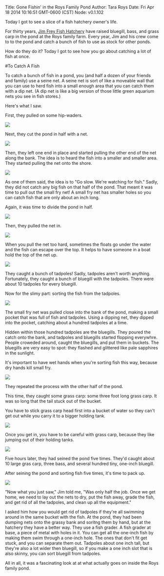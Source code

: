 Title: Gone Fishin' in the Roys Family Pond
Author: Tara Roys
Date: Fri Apr 18 2014 10:16:51 GMT-0600 (CST)
Node: v0.1.102

Today I got to see a slice of a fish hatchery owner's life.  

For thirty years, [Jim Frey Fish Hatchery](http://www.jimfreyfishhatchery.com/index.html) have raised bluegill, bass, and grass carp in the pond at the Roys family farm.  Every year, Jim and his crew come to to the pond and catch a bunch of fish to use as stock for other ponds.

How do they do it? Today I got to see how you go about catching a lot of fish at once.

#To Catch A Fish

To catch a bunch of fish in a pond, you (and half a dozen of your friends and family) use a seine net.  A seine net is sort of like a moveable wall that you can use to herd fish into a small enough area that you can catch them with a dip net. (A dip net is like a big version of those little green aquarium nets you see in fish stores.)

Here's what I saw.  

First, they pulled on some hip-waders.  

![](images/hipwaders.jpg)

Next, they cut the pond in half with a net. 

![](images/divide_pond_in_half.jpg)

Then, they left one end in place and started pulling the other end of the net along the bank.  The idea is to heard the fish into a smaller and smaller area. 
They started pulling the net onto the shore.  

![](images/pull_to_shore.jpg)

As one of them said, the idea is to "Go slow.  We're watching for fish."  Sadly, they did not catch any big fish on that half of the pond. That meant it was time to pull out the small fry net!  A small fry net has smaller holes so you can catch fish that are only about an inch long. 

Again, it was time to divide the pond in half. 

![](images/divide_the_pond.jpg)

Then, they pulled the net in.

![](images/pull_net_in.jpg)

When you pull the net too hard, sometimes the floats go under the water and the fish can escape over the top.  It helps to have someone in a boat hold the top of the net up. 

![](images/boating.jpg)

They caught a bunch of tadpoles!  Sadly, tadpoles aren't worth anything. Fortunately, they caught a bunch of bluegill with the tadpoles.  There were about 10 tadpoles for every bluegill. 

Now for the slimy part: sorting the fish from the tadpoles.

![](images/sorting_tadpoles.jpg)


The small fry net was pulled close into the bank of the pond, making a small pocket that was full of fish and tadpoles.  Using a dipping net, they dipped into the pocket, catching about a hundred tadpoles at a time. 

Hidden within those hundred tadpoles are the bluegills.  They poured the catch onto the bank, and tadpoles and bluegills started flopping everywhre.  People croweded around, caught the bluegills, and put them in buckets.  The bluegills are very easy to spot: they flashed and glittered like pale sapphires in the sunlight. 

It's important to have wet hands when you're sorting fish this way, because  dry hands kill small fry.

![](images/bluegills.jpg)

They repeated the process with the other half of the pond.  

This time, they caught some grass carp: some three foot long grass carp. It was so long that the tail stuck out of the bucket. 

You have to stick grass carp head first into a bucket of water so they can't get out while you carry it to a bigger holding tank.  

![](images/catching_grass_carp.jpg)

Once you get in, you have to be careful with grass carp, because they like jumping out of their holding tanks. 

![](images/grass_carp.jpg)

Five hours later, they had seined the pond five times. They'd caught about 10 large gras carp, three bass, and several hundred tiny, one-inch bluegill.  

After seining the pond and sorting fish five times, it's time to pack up.  

![](images/bring_in_the_boat.jpg)

"Now what you just saw," Jim told me, "Was only half the job.  Once we get home, we need to lay out the nets to dry, put the fish away, grade the fish, and get rid of all the tadpoles, and clean up all the equipment."

I asked him how you would get rid of tadpoles if they're all swimming around in the same bucket with the fish.  At the pond, they had been dumping nets onto the grassy bank and soritng them by hand, but at the hatchery they have a better way.  They use a fish grader.  A fish grader at base, a piece of metal with holes in it.  You can get all the one-inch fish by making them swim through a one-inch hole.  The ones that don't fit get stuck, and you can separate them out.  Tadpoles about one inch tall, but they're also a lot wider then bluegill, so if you make a one inch slot that is also skinny, you can sort bluegill from tadpoles.  

All in all, it was a fascinating look at at what actually goes on inside the Roys family pond. 